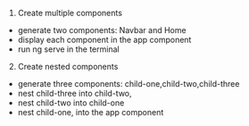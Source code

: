 
1. Create multiple components
  - generate two components: Navbar and Home
  - display each component in the app component
  - run ng serve in the terminal


2. Create nested components
  - generate three components: child-one,child-two,child-three
  - nest child-three into child-two, 
  - nest child-two into child-one
  - nest child-one, into the app component
